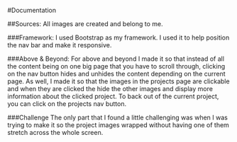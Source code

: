 #Documentation

##Sources:
  All images are created and belong to me.
  
  ###Framework:
    I used Bootstrap as my framework. I used it to help position the nav bar and make it responsive.
    
  ###Above & Beyond:
    For above and beyond I made it so that instead of all the content being on one big page
    that you have to scroll through, clicking on the nav button hides and unhides the content
    depending on the current page. As well, I made it so that the images in the projects page are
    clickable and when they are clicked the hide the other images and display more information
    about the clicked project. To back out of the current project, you can click on the projects nav
    button.
    
  ###Challenge
    The only part that I found a little challenging was when I was trying to make it so the project
    images wrapped without having one of them stretch across the whole screen.
